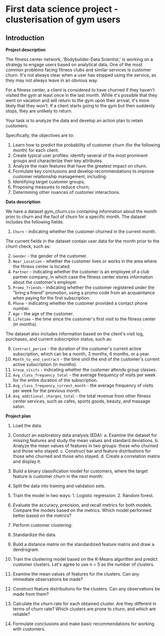 # First data science project - clusterisation of gym users

## Introduction

**Project description**

The fitness center network, 'Bodybuilder-Data Scientist,' is working on a strategy to engage users based on analytical data. One of the most common problems facing fitness clubs and similar services is customer churn. It's not always clear when a user has stopped using the service, as they may not always leave in an obvious way.

For a fitness center, a client is considered to have churned if they haven't visited the gym at least once in the last month. While it's possible that they went on vacation and will return to the gym upon their arrival, it's more likely that they won't. If a client starts going to the gym but then suddenly stops, they are unlikely to return.

Your task is to analyze the data and develop an action plan to retain customers.

Specifically, the objectives are to:

1. Learn how to predict the probability of customer churn (for the following month) for each client.
2. Create typical user profiles: identify several of the most prominent groups and characterize their key attributes.
3. Analyze the main features that have the greatest impact on churn.
4. Formulate key conclusions and develop recommendations to improve customer relationship management, including:
  1. Identifying target customer groups;
  2. Proposing measures to reduce churn;
  3. Determining other nuances of customer interactions.

**Data description**

We have a dataset gym_churn.csv containing information about the month prior to churn and the fact of churn for a specific month. The dataset includes the following fields:

1. `Churn` - indicating whether the customer churned in the current month.

The current fields in the dataset contain user data for the month prior to the churn check, such as:

2. `Gender` - the gender of the customer.
3. `Near_Location` - whether the customer lives or works in the area where the fitness center is located.
4. `Partner` - indicating whether the customer is an employee of a club partner company, in which case the fitness center stores information about the customer's employer.
5. `Promo_friends` - indicating whether the customer registered under the "bring a friend" promotion, using a promo code from an acquaintance when paying for the first subscription.
6. `Phone` - indicating whether the customer provided a contact phone number.
7. `Age` - the age of the customer.
8. `Lifetime` - the time since the customer's first visit to the fitness center (in months).

The dataset also includes information based on the client's visit log, purchases, and current subscription status, such as:

9. `Contract_period` - the duration of the customer's current active subscription, which can be a month, 3 months, 6 months, or a year.
10. `Month_to_end_contract` - the time until the end of the customer's current active subscription (in months).
11. `Group_visits` - indicating whether the customer attends group classes.
12. `Avg_class_frequency_total` - the average frequency of visits per week for the entire duration of the subscription.
13. `Avg_class_frequency_current_month` - the average frequency of visits per week for the previous month.
14. `Avg_additional_charges_total` - the total revenue from other fitness center services, such as cafes, sports goods, beauty, and massage salon.

**Project plan**

1. Load the data.
2. Conduct an exploratory data analysis (EDA):
  a. Examine the dataset for missing features and study the mean values and standard deviations.
  b. Analyze the mean values of features in two groups: those who churned and those who stayed.
  c. Construct bar and feature distributions for those who churned and those who stayed.
  d. Create a correlation matrix and display it.

3. Build a binary classification model for customers, where the target feature is customer churn in the next month:
  1. Split the data into training and validation sets.
  2. Train the model in two ways:
    1. Logistic regression.
    2. Random forest.
  3. Evaluate the accuracy, precision, and recall metrics for both models. Compare the models based on the metrics. Which model performed better based on the metrics?

4. Perform customer clustering:
  1. Standardize the data.
  2. Build a distance matrix on the standardized feature matrix and draw a dendrogram.
  3. Train the clustering model based on the K-Means algorithm and predict customer clusters. Let's agree to use n = 5 as the number of clusters.
  4. Examine the mean values of features for the clusters. Can any immediate observations be made?
  5. Construct feature distributions for the clusters. Can any observations be made from them?
  6. Calculate the churn rate for each obtained cluster. Are they different in terms of churn rate? Which clusters are prone to churn, and which are reliable?

5. Formulate conclusions and make basic recommendations for working with customers.
